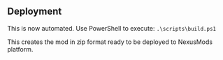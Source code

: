 ## Deployment

This is now automated. Use PowerShell to execute: `.\scripts\build.ps1`

This creates the mod in zip format ready to be deployed to NexusMods platform.

